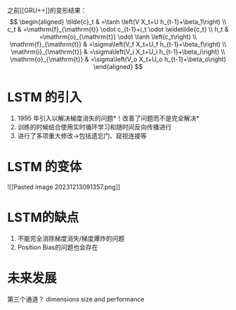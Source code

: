 之前[[GRU++]]的变形结果：
$$
\begin{aligned}
\tilde{c}_t & =\tanh \left(V X_t+U h_{t-1}+\beta_1\right) \\
c_t & =\mathrm{f}_{\mathrm{t}} \odot c_{t-1}+i_t \odot \widetilde{c_t} \\
h_t & =\mathrm{o}_{\mathrm{t}} \odot \tanh \left(c_t\right) \\
\mathrm{f}_{\mathrm{t}} & =\sigma\left(V_f X_t+U_f h_{t-1}+\beta_f\right) \\
\mathrm{i}_{\mathrm{t}} & =\sigma\left(V_i X_t+U_i h_{t-1}+\beta_i\right) \\
\mathrm{o}_{\mathrm{t}} & =\sigma\left(V_o X_t+U_o h_{t-1}+\beta_o\right)
\end{aligned}
$$

 
# LSTM 的引入
1. 1995 年引入以解决梯度消失的问题*！改善了问题而不是完全解决*
2. 训练的时候结合使用实时循环学习和随时间反向传播进行
3. 进行了多项重大修改->包括遗忘门、窥视连接等
# LSTM 的变体
![[Pasted image 20231213091357.png]]

# LSTM的缺点
1. 不能完全消除梯度消失/梯度爆炸的问题
2. Position Bias的问题也会存在

# 未来发展
第三个通道？
dimensions
size and performance
